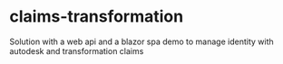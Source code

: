 # claims-transformation
Solution with a web api and a blazor spa demo to manage identity with autodesk and transformation claims
